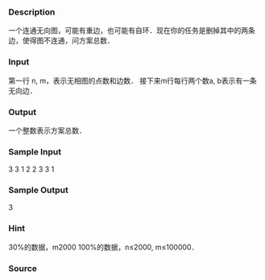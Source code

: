
### Description
一个连通无向图，可能有重边，也可能有自环．现在你的任务是删掉其中的两条边，使得图不连通，问方案总数． 

### Input
第一行 n, m，表示无相图的点数和边数． 
接下来m行每行两个数a, b表示有一条无向边． 

### Output
一个整数表示方案总数． 

### Sample Input
3 3 
1 2 
2 3 
3 1 

### Sample Output
3 

### Hint
30%的数据，m2000
100%的数据，n≤2000, m≤100000． 

### Source
